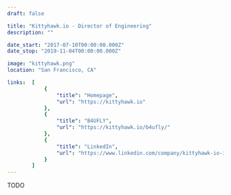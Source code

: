 ```yaml
---
draft: false

title: "Kittyhawk.io - Director of Engineering"
description: ""

date_start: "2017-07-10T00:00:00.000Z"
date_stop: "2019-11-04T00:00:00.000Z"

image: "kittyhawk.png"
location: "San Francisco, CA"

links:  [
            {
                "title": "Homepage",
                "url": "https://kittyhawk.io"
            },
            {
                "title": "B4UFLY",
                "url": "https://kittyhawk.io/b4ufly/"
            },
            {
                "title": "LinkedIn",
                "url": "https://www.linkedin.com/company/kittyhawk-io-inc-/"
            }
        ]
---
```


TODO